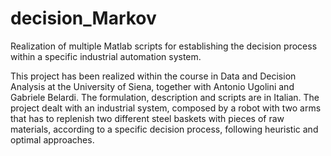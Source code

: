 # decision_Markov
Realization of multiple Matlab scripts for establishing the decision process within a specific industrial automation system.

This project has been realized within the course in Data and Decision Analysis at the University of Siena, together with Antonio Ugolini and Gabriele Belardi. The formulation, description and scripts are in Italian. The project dealt with an industrial system, composed by a robot with two arms that has to replenish two different steel baskets with pieces of raw materials, according to a specific decision process, following heuristic and optimal approaches.
